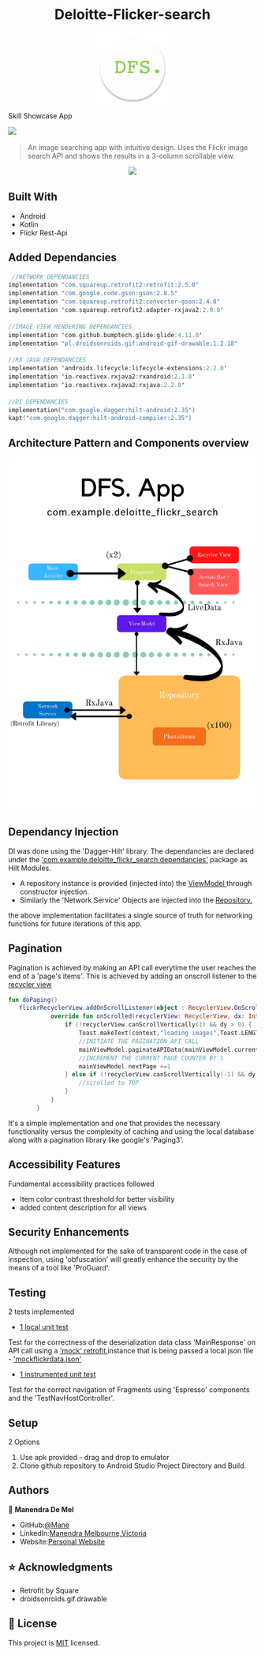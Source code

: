 
<h1 align="center">
  Deloitte-Flicker-search 
</h1>

<p align="center">
  <img src="./pics/dfs_round.png" />
</p>

Skill Showcase App

![](https://img.shields.io/badge/Code-Kotlin%2FJava-brightgreen)

> An image searching app with intuitive design. Uses the Flickr image search API and shows the results in a 3-column scrollable view.

<p align="center">
  <img src="./pics/dfs.gif" />
</p>


## Built With

- Android
- Kotlin 
- Flickr Rest-Api

## Added Dependancies

```kotlin
 //NETWORK DEPENDANCIES
implementation "com.squareup.retrofit2:retrofit:2.5.0"
implementation "com.google.code.gson:gson:2.8.5"
implementation "com.squareup.retrofit2:converter-gson:2.4.0"
implementation 'com.squareup.retrofit2:adapter-rxjava2:2.9.0'

//IMAGE VIEW RENDERING DEPENDANCIES
implementation 'com.github.bumptech.glide:glide:4.11.0'
implementation "pl.droidsonroids.gif:android-gif-drawable:1.2.18"

//RX JAVA DEPENDANCIES
implementation 'androidx.lifecycle:lifecycle-extensions:2.2.0'
implementation 'io.reactivex.rxjava2:rxandroid:2.1.0'
implementation 'io.reactivex.rxjava2:rxjava:2.2.0'

//DI DEPENDANCIES
implementation("com.google.dagger:hilt-android:2.35")
kapt("com.google.dagger:hilt-android-compiler:2.35")
```


## Architecture Pattern and Components overview

![screenshot](./pics/dfs_struct.png) 

## Dependancy Injection

DI was done using the 'Dagger-Hilt' library. The dependancies are declared under the ['com.example.deloitte_flickr_search.dependancies'](https://github.com/MDeMel-Dev/Deloitte-Flickr-search/tree/master/app/src/main/java/com/example/deloitte_flickr_search/dependancies)  package as Hilt Modules.

- A repository instance is provided (injected into) the [ViewModel ](https://github.com/MDeMel-Dev/Deloitte-Flickr-search/blob/master/app/src/main/java/com/example/deloitte_flickr_search/MainViewModel.kt)through constructor injection.
- Similarly the 'Network Service' Objects are injected into the [Repository.](https://github.com/MDeMel-Dev/Deloitte-Flickr-search/tree/master/app/src/main/java/com/example/deloitte_flickr_search/repository)

the above implementation facilitates a single source of truth for networking functions for future iterations of this app.

## Pagination

Pagination is achieved by making an API call everytime the user reaches the end of a 'page's items'. 
This is achieved by adding an onscroll listener to the [recycler view](https://github.com/MDeMel-Dev/Deloitte-Flickr-search/blob/master/app/src/main/java/com/example/deloitte_flickr_search/ui/home/MainFragment.kt)

```kotlin
fun doPaging()
   flickrRecyclerView.addOnScrollListener(object : RecyclerView.OnScrollListener() {
            override fun onScrolled(recyclerView: RecyclerView, dx: Int, dy: Int) {
                if (!recyclerView.canScrollVertically(1) && dy > 0) {
                    Toast.makeText(context,"loading images",Toast.LENGTH_SHORT).show()
                    //INITIATE THE PAGINATION API CALL
                    mainViewModel.paginateAPIData(mainViewModel.currentText , mainViewModel.nextPage )
                    //INCREMENT THE CURRENT PAGE COUNTER BY 1
                    mainViewModel.nextPage +=1
                } else if (!recyclerView.canScrollVertically(-1) && dy < 0) {
                    //scrolled to TOP
                }
            }
        }
```
It's a simple implementation and one that provides the necessary functionality versus the complexity of caching and using the local database along with a pagination library like google's 'Paging3'.

## Accessibility Features

Fundamental accessibility practices followed

- Item color contrast threshold for better visibility
- added content description for all views

## Security Enhancements

Although not implemented for the sake of transparent code in the case of inspection, using 'obfuscation' will greatly enhance the security by the means of a tool like 'ProGuard'.

## Testing

2 tests implemented 
- [1 local unit test](https://github.com/MDeMel-Dev/Deloitte-Flickr-search/blob/master/app/src/test/java/com/example/deloitte_flickr_search/networking/MainResponseTest.kt)


Test for the correctness of the deserialization data class 'MainResponse' on API call using a ['mock' retrofit ](https://github.com/MDeMel-Dev/Deloitte-Flickr-search/blob/master/app/src/test/java/com/example/deloitte_flickr_search/networking/MockRetrofit.kt) instance that is being passed a local json file - ['mockflickrdata.json'](https://github.com/MDeMel-Dev/Deloitte-Flickr-search/blob/master/app/src/test/java/com/example/deloitte_flickr_search/networking/mockflickrdata.json)

- [1 instrumented unit test](https://github.com/MDeMel-Dev/Deloitte-Flickr-search/blob/master/app/src/androidTest/java/com/example/deloitte_flickr_search/ui/home/MainFragmentTest.kt)


Test for the correct navigation of Fragments using 'Espresso' components and the 'TestNavHostController'.

## Setup

2 Options
1. Use apk provided - drag and drop to emulator 
2. Clone github repository to Android Studio Project Directory and Build.




## Authors

👤 **Manendra De Mel**

- GitHub:[@Mane](https://github.com/MDeMel-Dev)
- LinkedIn:[Manendra Melbourne,Victoria](https://www.linkedin.com/in/manendra-de-mel)
- Website:[Personal Website](https://mnc22.com)

## ⭐️ Acknowledgments

- Retrofit by Square
- droidsonroids.gif.drawable

## 📝 License

This project is [MIT](lic.url) licensed.
